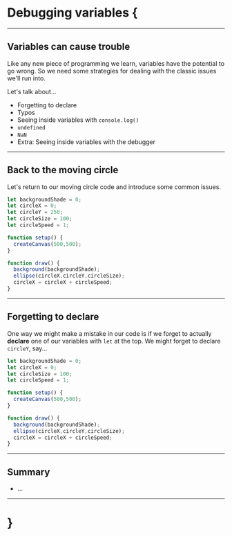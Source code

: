 # Debugging variables {

---

## Variables can cause trouble

Like any new piece of programming we learn, variables have the potential to go wrong. So we need some strategies for dealing with the classic issues we'll run into.

Let's talk about...

- Forgetting to declare
- Typos
- Seeing inside variables with `console.log()`
- `undefined`
- `NaN`
- Extra: Seeing inside variables with the debugger

---

## Back to the moving circle

Let's return to our moving circle code and introduce some common issues.

```javascript
let backgroundShade = 0;
let circleX = 0;
let circleY = 250;
let circleSize = 100;
let circleSpeed = 1;

function setup() {
  createCanvas(500,500);
}

function draw() {
  background(backgroundShade);
  ellipse(circleX,circleY,circleSize);
  circleX = circleX + circleSpeed;
}
```

---

## Forgetting to declare

One way we might make a mistake in our code is if we forget to actually __declare__ one of our variables with `let` at the top. We might forget to declare `circleY`, say...

```javascript
let backgroundShade = 0;
let circleX = 0;
let circleSize = 100;
let circleSpeed = 1;

function setup() {
  createCanvas(500,500);
}

function draw() {
  background(backgroundShade);
  ellipse(circleX,circleY,circleSize);
  circleX = circleX + circleSpeed;
}
```

---

## Summary

- ...

---

# }
